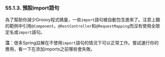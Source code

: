 ### 55.1.3. 預設import語句

為了幫助你減少Groovy程式碼量，一些`import`語句被自動包含進來了。注意上麵的範例中引用`@Component`，`@RestController`和`@RequestMapping`而沒有使用全限定名或`import`語句。

**注**：很多Spring註解在不使用`import`語句的情況下可以正常工作。嘗試運行你的應用，看一下在添加imports之前哪些會失敗。
